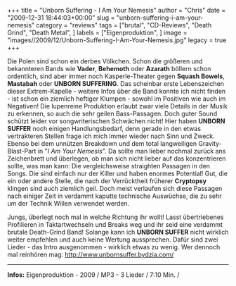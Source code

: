 +++
title = "Unborn Suffering - I Am Your Nemesis"
author = "Chris"
date = "2009-12-31 18:44:03+00:00"
slug = "unborn-suffering-i-am-your-nemesis"
category = "reviews"
tags = ["brutal", "CD-Reviews", "Death Grind", "Death Metal", ]
labels = ["Eigenproduktion", ]
image = "images//2009/12/Unborn-Suffering-I-Am-Your-Nemesis.jpg"
legacy = true
+++

Die Polen sind schon ein derbes Völkchen. Schon die größeren und bekannteren Bands wie **Vader**, **Behemoth** oder **Azarath** böllern schon ordentlich, sind aber immer noch Kasperle-Theater gegen **Squash Bowels**, **Mastabah** oder **UNBORN SUFFERING**.
Das scheinbar erste Lebenszeichen dieser Extrem-Kapelle - weitere Infos über die Band konnte ich nicht finden - ist schon ein ziemlich heftiger Klumpen - sowohl im Positiven wie auch im Negativen!
Die lupenreine Produktion erlaubt zwar viele Details in der Musik zu erkennen, so auch die sehr geilen Bass-Passagen. Doch guter Sound schützt leider vor songwriterischen Schwächen nicht! Hier haben **UNBORN SUFFER** noch einigen Handlungsbedarf, denn gerade in den etwas vertrakteren Stellen frage ich mich immer wieder nach Sinn und Zweck. Ebenso bei dem unnützen Breakdown und dem total langweiligen Gravity-Blast-Part in "_I Am Your Nemesis_". Da sollte man lieber nochmal zurück ans Zeichenbrett und überlegen, ob man sich nicht lieber auf das konzentrieren sollte, was man kann: Die vergleichsweise straighten Passagen in den Songs. Die sind einfach nur der Killer und haben enormes Potential!
Gut, die ein oder andere Stelle, die nach der Verrücktheit früherer **Cryptopsy** klingen sind auch ziemlich geil. Doch meist verlaufen sich diese Passagen nach einiger Zeit in verdammt kaputte technische Auswüchse, die zu sehr um der Technik Willen verwendet werden.

Jungs, überlegt noch mal in welche Richtung ihr wollt! Lasst übertriebenes Profilieren in Taktartwechseln und Breaks weg und ihr seid eine verdammt brutale Death-Grind Band! Solange kann ich **UNBORN SUFFER** nicht wirklich weiter empfehlen und auch keine Wertung aussprechen. Dafür sind zwei Lieder - das Intro ausgenommen - wirklich etwas zu wenig. Wer dennoch mal reinhören mag: <a href="http://www.unbornsuffer.bydzia.com/">http://www.unbornsuffer.bydzia.com/</a>



---
**Infos:**
Eigenproduktion - 2009 / 
MP3 - 3 Lieder / 7:10 Min. / 
